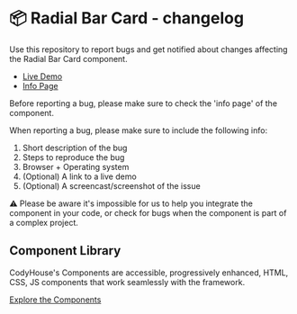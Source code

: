 # 📦 Radial Bar Card - changelog

Use this repository to report bugs and get notified about changes affecting the Radial Bar Card component.

- [Live Demo](https://codyhouse.co/ds/components/app/radial-bar-card)
- [Info Page](https://codyhouse.co/ds/components/info/radial-bar-card)

Before reporting a bug, please make sure to check the 'info page' of the component. 

When reporting a bug, please make sure to include the following info:

1. Short description of the bug
2. Steps to reproduce the bug
3. Browser + Operating system
4. (Optional) A link to a live demo
5. (Optional) A screencast/screenshot of the issue

⚠️ Please be aware it's impossible for us to help you integrate the component in your code, or check for bugs when the component is part of a complex project.

## Component Library

CodyHouse's Components are accessible, progressively enhanced, HTML, CSS, JS components that work seamlessly with the framework.

[Explore the Components](https://codyhouse.co/ds/components)
